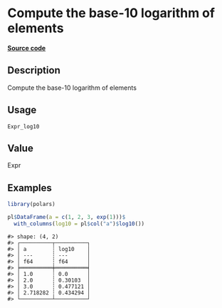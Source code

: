 
# Compute the base-10 logarithm of elements

[**Source code**](https://github.com/pola-rs/r-polars/tree/main/R/#L)

## Description

Compute the base-10 logarithm of elements

## Usage

<pre><code class='language-R'>Expr_log10
</code></pre>

## Value

Expr

## Examples

``` r
library(polars)

pl$DataFrame(a = c(1, 2, 3, exp(1)))$
  with_columns(log10 = pl$col("a")$log10())
```

    #> shape: (4, 2)
    #> ┌──────────┬──────────┐
    #> │ a        ┆ log10    │
    #> │ ---      ┆ ---      │
    #> │ f64      ┆ f64      │
    #> ╞══════════╪══════════╡
    #> │ 1.0      ┆ 0.0      │
    #> │ 2.0      ┆ 0.30103  │
    #> │ 3.0      ┆ 0.477121 │
    #> │ 2.718282 ┆ 0.434294 │
    #> └──────────┴──────────┘
